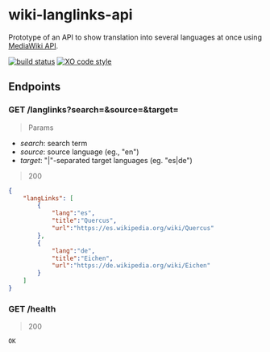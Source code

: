# wiki-langlinks-api

Prototype of an API to show translation into several languages at once using [MediaWiki API](https://www.mediawiki.org/wiki/API:Main_page).

[![build status](https://img.shields.io/travis/iredchuk/wiki-langlinks-api/master.svg?style=flat-square)](https://travis-ci.org/iredchuk/wiki-langlinks-api)
[![XO code style](https://img.shields.io/badge/code_style-XO-5ed9c7.svg)](https://github.com/sindresorhus/xo)

## Endpoints

### GET /langlinks?search=&source=&target=

> Params
- *search*: search term
- *source*: source language (eg., "en")
- *target*: "|"-separated target languages (eg. "es|de")

> 200
~~~json
{
	"langLinks": [
		{
			"lang":"es",
			"title":"Quercus",
			"url":"https://es.wikipedia.org/wiki/Quercus"
		},
		{
			"lang":"de",
			"title":"Eichen",
			"url":"https://de.wikipedia.org/wiki/Eichen"
		}
	]
}
~~~

### GET /health

> 200
~~~
OK
~~~
